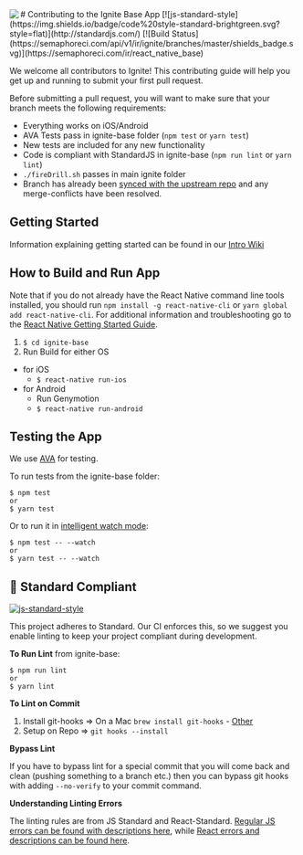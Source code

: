 <img align=left src="https://raw.githubusercontent.com/infinitered/react_native_base/master/ignite-base/App/Images/ir.png">
#  Contributing to the Ignite Base App
[![js-standard-style](https://img.shields.io/badge/code%20style-standard-brightgreen.svg?style=flat)](http://standardjs.com/) [![Build Status](https://semaphoreci.com/api/v1/ir/ignite/branches/master/shields_badge.svg)](https://semaphoreci.com/ir/react_native_base)

We welcome all contributors to Ignite! This contributing guide will help you get up and running to submit your first pull request.

Before submitting a pull request, you will want to make sure that your branch meets the following requirements:
* Everything works on iOS/Android
* AVA Tests pass in ignite-base folder (`npm test` or `yarn test`)
* New tests are included for any new functionality
* Code is compliant with StandardJS  in ignite-base (`npm run lint` or `yarn lint`)
* `./fireDrill.sh` passes in main ignite folder
* Branch has already been [synced with the upstream repo](https://help.github.com/articles/syncing-a-fork/) and any merge-conflicts have been resolved.

## Getting Started
Information explaining getting started can be found in our [Intro Wiki](https://github.com/infinitered/ignite/wiki/Intro-to-Contributing-to-Ignite)

## How to Build and Run App

Note that if you do not already have the React Native command line tools installed, you should run `npm install -g react-native-cli` or `yarn global add react-native-cli`. For additional information and troubleshooting go to the [React Native Getting Started Guide](https://facebook.github.io/react-native/docs/getting-started.html#content).

1. `$ cd ignite-base`
2. Run Build for either OS
  * for iOS
    * `$ react-native run-ios`
  * for Android
    * Run Genymotion
    * `$ react-native run-android`

## Testing the App

We use [AVA](https://github.com/avajs/ava) for testing.

To run tests from the ignite-base folder:
```
$ npm test
or
$ yarn test
```

Or to run it in [intelligent watch mode](https://github.com/avajs/ava/blob/master/docs/recipes/watch-mode.md):
```
$ npm test -- --watch
or
$ yarn test -- --watch
```

## :no_entry_sign: Standard Compliant

[![js-standard-style](https://cdn.rawgit.com/feross/standard/master/badge.svg)](https://github.com/feross/standard)

This project adheres to Standard.  Our CI enforces this, so we suggest you enable linting to keep your project compliant during development.

**To Run Lint** from ignite-base:
```
$ npm run lint
or
$ yarn lint
```

**To Lint on Commit**

1. Install git-hooks => On a Mac `brew install git-hooks` - [Other](https://github.com/icefox/git-hooks/)
2. Setup on Repo => `git hooks --install`

**Bypass Lint**

If you have to bypass lint for a special commit that you will come back and clean (pushing something to a branch etc.) then you can bypass git hooks with adding `--no-verify` to your commit command.

**Understanding Linting Errors**

The linting rules are from JS Standard and React-Standard.  [Regular JS errors can be found with descriptions here](http://eslint.org/docs/rules/), while [React errors and descriptions can be found here](https://github.com/yannickcr/eslint-plugin-react).
